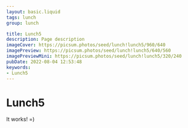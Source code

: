 ```yaml
---
layout: basic.liquid
tags: lunch
group: lunch

title: Lunch5
description: Page description
imageCover: https://picsum.photos/seed/lunch!lunch5/960/640
imagePreview: https://picsum.photos/seed/lunch!lunch5/640/560
imagePreviewMini: https://picsum.photos/seed/lunch!lunch5/320/240
pubDate: 2022-08-04 12:53:48
keywords:
- Lunch5
---
```


# Lunch5

It works! =)
